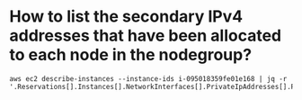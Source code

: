 # How to list the secondary IPv4 addresses that have been allocated to each node in the nodegroup?

```
aws ec2 describe-instances --instance-ids i-095018359fe01e168 | jq -r '.Reservations[].Instances[].NetworkInterfaces[].PrivateIpAddresses[].PrivateIpAddress'
```